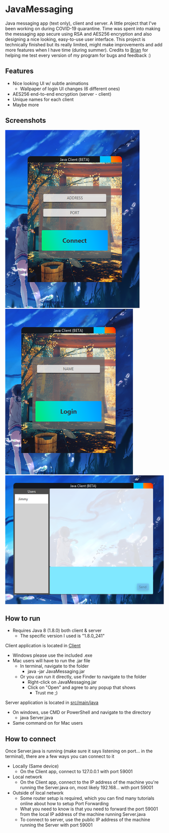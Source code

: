 # JavaMessaging

Java messaging app (text only), client and server. A little project that I've been working on during COVID-19 quarantine. Time was spent into making the messaging app secure using RSA and AES256 encryption and also designing a nice looking, easy-to-use user interface. This project is technically finished but its really limited, might make improvements and add more features when I have time (during summer). Credits to [Brian](https://github.com/qgmzztmn) for helping me test every version of my program for bugs and feedback :)

## Features

 - Nice looking UI w/ subtle animations
	 - Wallpaper of login UI changes (6 different ones)
 - AES256 end-to-end encryption (server - client)
 - Unique names for each client
 - Maybe more

## Screenshots
![alt text](https://github.com/jwwang2003/JavaMessaging/blob/master/preview/PIC1.png?raw=true)
![alt text](https://github.com/jwwang2003/JavaMessaging/blob/master/preview/PIC2.png?raw=true)
![alt text](https://github.com/jwwang2003/JavaMessaging/blob/master/preview/PIC3.png?raw=true)
## How to run

 - Requires Java 8 (1.8.0) both client & server
	 - The specific version I used is "1.8.0_241"

Client application is located in [Client](/client)
 - Windows please use the included .exe
 - Mac users will have to run the .jar file
	 - In terminal, navigate to the folder
		 - java -jar JavaMessaging.jar
	 - Or you can run it directly, use Finder to navigate to the folder
		 - Right-click on JavaMessaging.jar
		 - Click on "Open" and agree to any popup that shows
			 - Trust me ;)

Server application is located in [src/main/java](https://github.com/jwwang2003/JavaMessaging/tree/master/src/main/java)
 - On windows, use CMD or PowerShell and navigate to the directory
	 - java Server.java
 - Same command on for Mac users

## How to connect

Once Server.java is running (make sure it says listening on port... in the terminal), there are a few ways you can connect to it
- Locally (Same device)
	- On the Client app, connect to 127.0.0.1 with port 59001
- Local network
	- On the Client app, connect to the IP address of the machine you're running the Server.java on, most likely 192.168... with port 59001
- Outside of local network
	- Some router setup is required, which you can find many tutorials online about how to setup Port Forwarding
	- What you need to know is that you need to forward the port 59001 from the local IP address of the machine running Server.java
	- To connect to server, use the public IP address of the machine running the Server with port 59001
